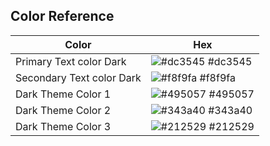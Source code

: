 ## Color Reference

| Color             | Hex                                                                |
| ----------------- | ------------------------------------------------------------------ |
| Primary Text color Dark | ![#dc3545](https://via.placeholder.com/10/dc3545?text=+) #dc3545 |
| Secondary Text color Dark | ![#f8f9fa](https://via.placeholder.com/10/f8f9fa?text=+) #f8f9fa |
| Dark Theme Color 1 | ![#495057](https://via.placeholder.com/10/495057?text=+) #495057 |
| Dark Theme Color 2 | ![#343a40](https://via.placeholder.com/10/343a40?text=+) #343a40 |
| Dark Theme Color 3 | ![#212529](https://via.placeholder.com/10/212529?text=+) #212529 |